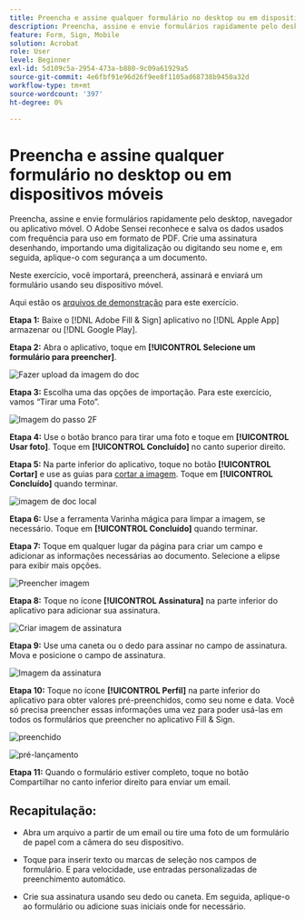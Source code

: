 ```yaml
---
title: Preencha e assine qualquer formulário no desktop ou em dispositivos móveis
description: Preencha, assine e envie formulários rapidamente pelo desktop, navegador ou aplicativo móvel
feature: Form, Sign, Mobile
solution: Acrobat
role: User
level: Beginner
exl-id: 5d109c5a-2954-473a-b880-9c09a61929a5
source-git-commit: 4e6fbf91e96d26f9ee8f1105ad68738b9450a32d
workflow-type: tm+mt
source-wordcount: '397'
ht-degree: 0%

---
```


# Preencha e assine qualquer formulário no desktop ou em dispositivos móveis

Preencha, assine e envie formulários rapidamente pelo desktop, navegador ou aplicativo móvel. O Adobe Sensei reconhece e salva os dados usados com frequência para uso em formato de PDF. Crie uma assinatura desenhando, importando uma digitalização ou digitando seu nome e, em seguida, aplique-o com segurança a um documento.

Neste exercício, você importará, preencherá, assinará e enviará um formulário usando seu dispositivo móvel.

Aqui estão os [arquivos de demonstração](assets/03_FillSignScan.zip) para este exercício.

**Etapa 1:** Baixe o [!DNL Adobe Fill & Sign] aplicativo no [!DNL Apple App] armazenar ou [!DNL Google Play].

**Etapa 2:** Abra o aplicativo, toque em **[!UICONTROL Selecione um formulário para preencher]**.

![Fazer upload da imagem do doc](assets/mobilescan.jpg)

**Etapa 3:** Escolha uma das opções de importação. Para este exercício, vamos “Tirar uma Foto”.

![Imagem do passo 2F](assets/Step2F.jpg)

**Etapa 4:** Use o botão branco para tirar uma foto e toque em **[!UICONTROL Usar foto]**. Toque em **[!UICONTROL Concluído]** no canto superior direito.

**Etapa 5:** Na parte inferior do aplicativo, toque no botão **[!UICONTROL Cortar]** e use as guias para [cortar a imagem](https://www.adobe.com/acrobat/online/crop-pdf.html). Toque em **[!UICONTROL Concluído]** quando terminar.

![imagem de doc local](assets/localdoc.jpg)

**Etapa 6:** Use a ferramenta Varinha mágica para limpar a imagem, se necessário. Toque em **[!UICONTROL Concluído]** quando terminar.

**Etapa 7:** Toque em qualquer lugar da página para criar um campo e adicionar as informações necessárias ao documento. Selecione a elipse para exibir mais opções.

![Preencher imagem](assets/fill.jpg)


**Etapa 8:** Toque no ícone **[!UICONTROL Assinatura]** na parte inferior do aplicativo para adicionar sua assinatura.

![Criar imagem de assinatura](assets/createsign.jpg)

**Etapa 9:** Use uma caneta ou o dedo para assinar no campo de assinatura. Mova e posicione o campo de assinatura.

![Imagem da assinatura](assets/sign.jpg)

**Etapa 10:** Toque no ícone **[!UICONTROL Perfil]** na parte inferior do aplicativo para obter valores pré-preenchidos, como seu nome e data. Você só precisa preencher essas informações uma vez para poder usá-las em todos os formulários que preencher no aplicativo Fill &amp; Sign.

![preenchido](assets/filled.jpg)

![pré-lançamento](assets/prepop.jpg)

**Etapa 11:** Quando o formulário estiver completo, toque no botão Compartilhar no canto inferior direito para enviar um email.

## Recapitulação:

* Abra um arquivo a partir de um email ou tire uma foto de um formulário de papel com a câmera do seu dispositivo.

* Toque para inserir texto ou marcas de seleção nos campos de formulário. E para velocidade, use entradas personalizadas de preenchimento automático.

* Crie sua assinatura usando seu dedo ou caneta. Em seguida, aplique-o ao formulário ou adicione suas iniciais onde for necessário.
